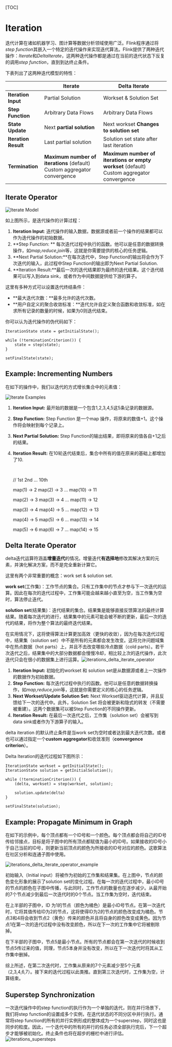 [TOC]

# Iteration

迭代计算在诸如机器学习、图计算等数据分析领域使用广泛。Flink程序通过将*step function*其嵌入一个特定的迭代操作来实现迭代算法。Flink提供了两种迭代操作：*Iterate*和*DeltaIterate*，这两种迭代操作都是通过在当前的迭代状态下反复的调用*step function*，直到到达终止条件。

下表列出了这两种迭代模型的特性：

|                      | Iterate                                  | Delta Iterate                            |
| :------------------- | ---------------------------------------- | ---------------------------------------- |
| **Iteration Input**  | Partial Solution                         | Workset & Solution Set                   |
| **Step Function**    | Arbitrary Data Flows                     | Arbitrary Data Flows                     |
| **State Update**     | Next **partial solution**                | Next workset    **Changes to solution set** |
| **Iteration Result** | Last partial solution                    | Solution set state after last iteration  |
| **Termination**      | **Maximum number of iterations** (default)  Custom aggregator convergence | **Maximum number of iterations or empty workset** (default)  Custom aggregator convergence |

## Iterate Operator ##

![Iterate Model](pic\iterations\iterations_iterate_operator.png)

如上图所示，是迭代操作的计算过程：

1. **Iteration Input**: 迭代操作的输入数据，数据源或者前一个操作的结果都可以作为迭代操作的初始数据。
2. **Step Function: ** 每次迭代过程中执行的函数。他可以是任意的数据转换操作，如*map,reduce,join*等，这就是你需要提供的核心的任务逻辑。
3. **Next Partial Solution:**在每次迭代中，Step Function的输出将会作为下次迭代的输入，此过程中Step Function的输出即为Next Partial Solution.
4. **Iteration Result:**最后一次的迭代结果即为最终的迭代结果。这个迭代结果可以写入到data sink，或者作为中间数据提供给下游的算子。

这里有多种方式可以设置迭代终结条件：

- **最大迭代次数：**最多允许的迭代次数。
- **用户自定义的聚合收敛标准：**迭代允许自定义聚合函数和收敛标准，如在求所有记录的数量的时候，如果为0则迭代结束。

你可以认为迭代操作的伪代码如下：

```
IterationState state = getInitialState();

while (!terminationCriterion()) {
	state = step(state);
}

setFinalState(state);
```



## Example: Incrementing Numbers ##

在如下的操作中，我们以迭代的方式增长集合中的元素值：

![Iterate Examples](pic\iterations\iterations_iterate_operator_example.png)

1. **Iteration Input:** 最开始的数据是一个包含1,2,3,4,5这5条记录的数据源。

2. **Step Function:** Step Function 是一个map 操作，将原来的数值+1。这个操作将会映射到每个记录上。

3. **Next Partial Solution:** Step Function的输出结果，即将原来的值各自+1之后的结果。

4. **Iteration Result:** 在10轮迭代结束后，集合中所有的值在原来的基础上都增加了10.

   ​

   // 1st				2nd			...		10th

   map(1) -> 2		map(2) -> 3		...		map(10) -> 11

   map(2) -> 3		map(3) -> 4		...		map(11) -> 12

   map(3) -> 4		map(4) -> 5		...		map(12) -> 13

   map(4) -> 5		map(5) -> 6		...		map(13) -> 14

   map(5) -> 6		map(6) -> 7		...		map(14) -> 15




## Delta Iterate Operator ##

delta迭代运算符涵盖**增量迭代**的情况。增量迭代**有选择地**修改其解决方案的元素，并演化解决方案，而不是完全重新计算它。

这里有两个非常重要的概念：work set & solution set.

**work set**(工作集)：工作节点的集合。只有工作集中的节点才参与下一次迭代的运算。因此在每次的迭代过程中，工作集可能会越来越小直至为空，当工作集为空时，算法停止迭代。

**solution set**(结果集)：迭代结果的集合。结果集是能够直接反馈算法的最终计算结果。随着每次迭代的进行，结果集中的元素可能会被不断的更新，最后一次的迭代的结果，将作为整个算法的最终迭代结果。

在实用情况下，这将使得算法计算更加高效（更快的收敛），因为在每次迭代过程中，结果集（solution set）中不是所有的元素都会发生改变。这将允许问题域集中在热点数据（hot parts）上，并且不去改变哪些冷点数据（cold parts）。若干次迭代之后，结果集中的大部分数据都会慢慢冷却，相比较上次的迭代操作，此次迭代只会在很小的数据集上进行运算。![iterations_delta_iterate_operator](pic\iterations\iterations_delta_iterate_operator.png)

1. **Iteration Input:** 初始化的workset 和 solution set是从数据源或者上一次操作的数据作为初始数据。
2. **Step Function:** 每次迭代过程中执行的函数。他可以是任意的数据转换操作，如*map,reduce,join*等，这就是你需要定义的核心的任务逻辑。
3. **Next Workset/Update Solution Set:** Next Workset驱动迭代计算，并且反馈给下一次的迭代中。此外，Solution Set 将会被更新和隐式的转发（不需要被重建）。这两个数据集可以被Step Function的不同操作更新。
4. **Iteration Result:** 在最后一次迭代之后，工作集（solution set）会被写到data sink或者作为下游算子的输入。


delta iteration 的默认终止条件是当work set为空时或者达到最大迭代次数。或者也可以通过指定一个**custom aggregator**和收敛准则（**convergence criterion**）。

Delta Iteration的迭代过程如下图所示：

```
IterationState workset = getInitialState();
IterationState solution = getInitialSolution();

while (!terminationCriterion()) {
	(delta, workset) = step(workset, solution);

	solution.update(delta)
}

setFinalState(solution);
```



## Example: Propagate Minimum in Graph

在如下的示例中，每个顶点都有一个ID号和一个颜色。每个顶点都会将自己的ID号传给邻接点，目标是将子图中的所有顶点都赋值为最小的ID号。如果接收的ID号小于自己当前的ID号，则更新当前顶点的颜色为所接收的ID号对应的颜色。这歌算法在社区分析和连通子图中使用。

![iterations_delta_iterate_operator_example](pic\iterations\iterations_delta_iterate_operator_example.png)

初始输入（Initial input）将被作为初始的工作集和结果集。在上图中，节点的颜色变化形象的展示了solution set的变化过程。在每一次的迭代过程中，最小ID号的节点的颜色在子图中传播，与此同时，工作节点的数量也在逐步减少。从最开始的7个节点减少到最后一次迭代时的0个节点。当工作集为空时，迭代结束。

在上半部的子图中，ID 为1的节点（颜色为橘色）是最小ID号节点。在第一次迭代时，它将其值传给ID为2的节点，这将使得ID为2的节点的颜色改变成为橘色。节点3和4将会收到节点2（黄色）传来的颜色并且将自身的颜色改变成黄色。因为节点1在第一次的迭代过程中没有改变颜色，所以在下一次的工作集中它将被剔除掉。

在下半部的子图中，节点5是最小节点。所有的节点都会在第一次迭代的时候收到节点5传过来的值，同理，节点5本身并没有改变，所以在下一次迭代时将其从工作集中删掉。

综上所述，在第二次迭代时，工作集从原来的7个元素减少至5个元素（2,3,4,6,7）。接下来的迭代过程以此类推。直到第三次迭代时，工作集为空，计算结束。



## Superstep Synchronization ##

一次迭代操作中的step function的执行作为一个单独的迭代，则在并行场景下，我们将step function的设置成多个实例，在迭代状态的不同分区中并行执行。通常将step function的所有的并行实例形成的整体成为一个superstep，同时这也是同步的粒度。因此，一个迭代中的所有的并行的任务必须全部执行完后，下一个超步才能够被初始化。终止条件也将在超步的栅栏中进行评估。![iterations_supersteps](pic\iterations\iterations_supersteps.png)